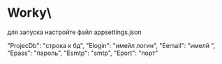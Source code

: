 # Worky\

для запуска настройте файл appsettings.json


 
    
 "ProjecDb": "строка к бд",
 "Elogin": "имейл логин",
 "Eemail": "имелй ",
 "Epass": "пароль",
 "Esmtp": "smtp",
  "Eport": "порт"
    
